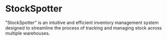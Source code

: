 # StockSpotter
"StockSpotter" is an intuitive and efficient inventory management system designed to streamline the process of tracking and managing stock across multiple warehouses.
